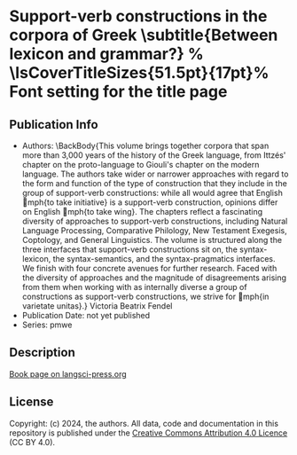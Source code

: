 # Support-verb constructions in the corpora of Greek \subtitle{Between lexicon and grammar?} % \lsCoverTitleSizes{51.5pt}{17pt}% Font setting for the title page
## Publication Info
- Authors: \BackBody{This volume brings together corpora that span more than 3,000 years of the history of the Greek language, from Ittzés' chapter on the proto-language to Giouli's chapter on the modern language. The authors take wider or narrower approaches with regard to the form and function of the type of construction that they include in the group of support-verb constructions: while all would agree that English mph{to take initiative} is a support-verb construction, opinions differ on English mph{to take wing}. The chapters reflect a fascinating diversity of approaches to support-verb constructions, including Natural Language Processing, Comparative Philology, New Testament Exegesis, Coptology, and General Linguistics. The volume is structured along the three interfaces that support-verb constructions sit on, the syntax-lexicon, the syntax-semantics, and the syntax-pragmatics interfaces. We finish with four concrete avenues for further research. Faced with the diversity of approaches and the magnitude of disagreements arising from them when working with as internally diverse a group of constructions as support-verb constructions, we strive for mph{in varietate unitas}.} Victoria Beatrix Fendel
- Publication Date: not yet published
- Series: pmwe
## Description
[Book page on langsci-press.org](http://langsci-press.org/catalog/book/461)
## License
Copyright: (c) 2024, the authors.
All data, code and documentation in this repository is published under the [Creative Commons Attribution 4.0 Licence](http://creativecommons.org/licenses/by/4.0/) (CC BY 4.0).
